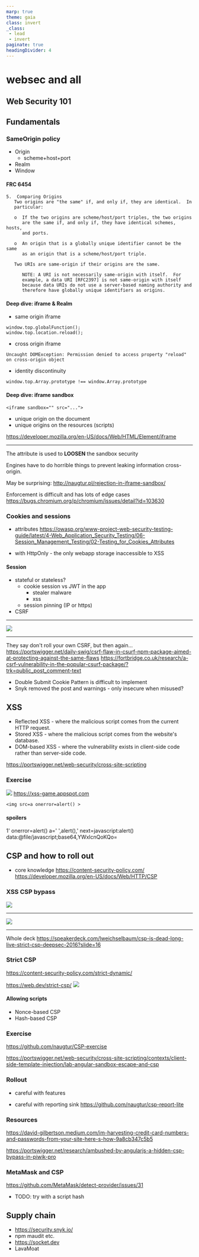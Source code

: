 ```yaml
---
marp: true
theme: gaia
class: invert
_class: 
 - lead
 - invert
paginate: true
headingDivider: 4
---
```


# websec and all

## Web Security 101

## Fundamentals

### SameOrigin policy
  - Origin
    - scheme+host+port
  - Realm
  - Window

#### FRC 6454
```
5.  Comparing Origins
   Two origins are "the same" if, and only if, they are identical.  In
   particular:

   o  If the two origins are scheme/host/port triples, the two origins
      are the same if, and only if, they have identical schemes, hosts,
      and ports.

   o  An origin that is a globally unique identifier cannot be the same
      as an origin that is a scheme/host/port triple.

   Two URIs are same-origin if their origins are the same.

      NOTE: A URI is not necessarily same-origin with itself.  For
      example, a data URI [RFC2397] is not same-origin with itself
      because data URIs do not use a server-based naming authority and
      therefore have globally unique identifiers as origins.
```
#### Deep dive: iframe & Realm

- same origin iframe
```
window.top.globalFunction();
window.top.location.reload();
```
- cross origin iframe
```
Uncaught DOMException: Permission denied to access property "reload" on cross-origin object
```

- identity discontinuity
```
window.top.Array.prototype !== window.Array.prototype
```

#### Deep dive: iframe sandbox

```
<iframe sandbox="" src="...">
```

- unique origin on the document
- unique origins on the resources (scripts) 

https://developer.mozilla.org/en-US/docs/Web/HTML/Element/iframe

---

The attribute is used to **LOOSEN** the sandbox security

Engines have to do horrible things to prevent leaking information cross-origin.

May be surprising:
http://naugtur.pl/rejection-in-iframe-sandbox/

Enforcement is difficult and has lots of edge cases
https://bugs.chromium.org/p/chromium/issues/detail?id=103630


### Cookies and sessions
  - attributes
  https://owasp.org/www-project-web-security-testing-guide/latest/4-Web_Application_Security_Testing/06-Session_Management_Testing/02-Testing_for_Cookies_Attributes
  
  - with HttpOnly - the only webapp storage inaccessible to XSS

#### Session
  - stateful or stateless?
    - cookie session vs JWT in the app
      - stealer malware
      - xss
    - session pinning (IP or https)
  - CSRF

---

<!-- _class: -->

![](./yunohost-csrf.svg)

---
They say don't roll your own CSRF, but then again...
https://portswigger.net/daily-swig/csrf-flaw-in-csurf-npm-package-aimed-at-protecting-against-the-same-flaws
https://fortbridge.co.uk/research/a-csrf-vulnerability-in-the-popular-csurf-package/?trk=public_post_comment-text


- Double Submit Cookie Pattern is difficult to implement
- Snyk removed the post and warnings - only insecure when misused?

## XSS

- Reflected XSS - where the malicious script comes from the current HTTP request.
- Stored XSS - where the malicious script comes from the website's database.
- DOM-based XSS - where the vulnerability exists in client-side code rather than server-side code.

https://portswigger.net/web-security/cross-site-scripting

### Exercise

![](xss.png)
https://xss-game.appspot.com

```
<img src=a onerror=alert() >
```



#### spoilers

1' onerror=alert() a='
',alert(),'
next=javascript:alert()
data:@file/javascript;base64,YWxlcnQoKQo=

## CSP and how to roll out

- core knowledge
  https://content-security-policy.com/
  https://developer.mozilla.org/en-US/docs/Web/HTTP/CSP

### XSS CSP bypass

![](csp1.png)

---

![](csp2.png)

---

Whole deck
https://speakerdeck.com/lweichselbaum/csp-is-dead-long-live-strict-csp-deepsec-2016?slide=16

### Strict CSP

https://content-security-policy.com/strict-dynamic/

https://web.dev/strict-csp/
![](./csp-strict.avif)

#### Allowing scripts
- Nonce-based CSP
- Hash-based CSP

### Exercise

https://github.com/naugtur/CSP-exercise

https://portswigger.net/web-security/cross-site-scripting/contexts/client-side-template-injection/lab-angular-sandbox-escape-and-csp

### Rollout

- careful with features

- careful with reporting sink
  https://github.com/naugtur/csp-report-lite

### Resources

https://david-gilbertson.medium.com/im-harvesting-credit-card-numbers-and-passwords-from-your-site-here-s-how-9a8cb347c5b5

https://portswigger.net/research/ambushed-by-angularjs-a-hidden-csp-bypass-in-piwik-pro

### MetaMask and CSP

https://github.com/MetaMask/detect-provider/issues/31

- TODO: try with a script hash

## Supply chain

- https://security.snyk.io/
- npm maudit etc.
- https://socket.dev
- LavaMoat